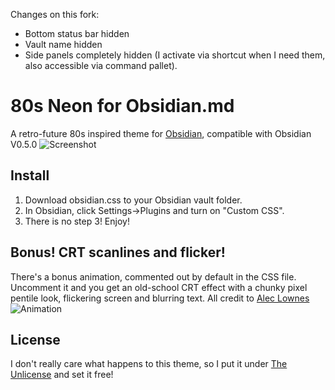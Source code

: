 Changes on this fork:
- Bottom status bar hidden
- Vault name hidden
- Side panels completely hidden (I activate via shortcut when I need them, also accessible via command pallet).














# 80s Neon for Obsidian.md
A retro-future 80s inspired theme for [Obsidian](https://obsidian.md/), compatible with Obsidian V0.5.0
![Screenshot](./screenshot.jpg)

## Install
1. Download obsidian.css to your Obsidian vault folder.
2. In Obsidian, click Settings->Plugins and turn on "Custom CSS".
3. There is no step 3! Enjoy!

## Bonus! CRT scanlines and flicker!
There's a bonus animation, commented out by default in the CSS file.  
Uncomment it and you get an old-school CRT effect with a chunky pixel pentile look,
flickering screen and blurring text. All credit to [Alec Lownes](http://aleclownes.com/2017/02/01/crt-display.html)
![Animation](./animation.gif)

## License
I don't really care what happens to this theme, so I put it under [The Unlicense](./LICENSE) and set it free!
